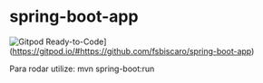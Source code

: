 # spring-boot-app
![Gitpod Ready-to-Code](https://img.shields.io/badge/Gitpod-Ready--to--Code-blue?logo=gitpod)](https://gitpod.io/#https://github.com/fsbiscaro/spring-boot-app)


Para rodar utilize: mvn spring-boot:run